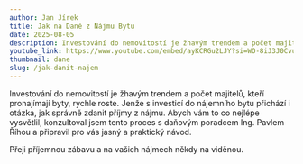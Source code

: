 ```yaml
---
author: Jan Jírek
title: Jak na Daně z Nájmu Bytu
date: 2025-08-05
description: Investování do nemovitostí je žhavým trendem a počet majitelů, kteří pronajímají byty, rychle roste. Jenže s investicí do nájemního bytu přichází i otázka, jak správně zdanit příjmy z nájmu. Abych vám to co nejlépe vysvětlil, konzultoval jsem tento proces s daňovým poradcem Ing. Pavlem Říhou a připravil pro vás jasný a praktický návod.
youtube_link: https://www.youtube.com/embed/ayKCRGu2LJY?si=WO-8iJ3J0CvuafPS
thumbnail: dane
slug: /jak-danit-najem
---
```


Investování do nemovitostí je žhavým trendem a počet majitelů, kteří pronajímají byty, rychle roste. Jenže s investicí do nájemního bytu přichází i otázka, jak správně zdanit příjmy z nájmu.  Abych vám to co nejlépe vysvětlil, konzultoval jsem tento proces s daňovým poradcem Ing. Pavlem Říhou a připravil pro vás jasný a praktický návod.

Přeji příjemnou zábavu a na vašich nájmech někdy na viděnou.
